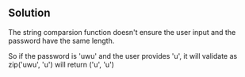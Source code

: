 ## Solution

The string comparsion function doesn't ensure the user input and the password
have the same length.

So if the password is 'uwu' and the user provides 'u', it will validate as
zip('uwu', 'u') will return ('u', 'u')

